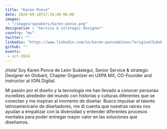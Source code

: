 ```yaml
---
title: "Karen Ponce"
date: 2024-09-18T17:34:40-06:00
images: 
 - "/images/speakers/karen-ponce.png"
designation : "Service & strategic designer"
country: "mx"
twitter: ""
linkedin: "https://www.linkedin.com/in/karen-poncedeleon/?originalSubdomain=mx"
github: ""
events: 
 - oct-2024
---
```


¡Hola! Soy Karen Ponce de León Suástegui, Senior Service & strategic Designer en Globant, Chapter Organizer en UXPA MX, CO-Founder and instructor at IOIN.Digital.

Mi pasión por el diseño y la tecnología me han llevado a conocer personas increíbles alrededor del mundo con historias y culturas diferentes que se conectan y me inspiran al momento de diseñar. Busco impulsar el talento latinoamericano de diseñadores, me di cuenta que nuestras raíces nos ayudan a empatizar con la diversidad y entender diferentes procesos mentales para poder entregar mayor valor en las soluciones que diseñamos.